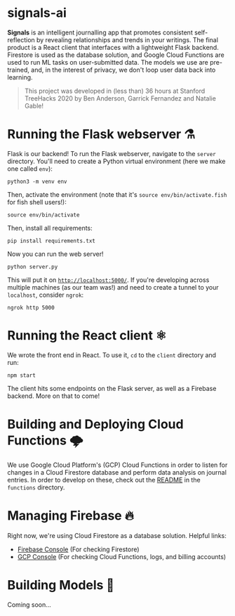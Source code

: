 # signals-ai 
**Signals** is an intelligent journalling app that promotes consistent self-reflection by 
revealing relationships and trends in your writings. The final product is a React client that interfaces with a lightweight Flask backend. Firestore is used as the database solution, and Google Cloud Functions are used to run ML tasks on user-submitted data. The models we use are pre-trained, and, in the interest of privacy, we don't loop user data back into learning.

> This project was developed in (less than) 36 hours at Stanford TreeHacks 2020 by Ben Anderson, Garrick Fernandez and Natalie Gable!

# Running the Flask webserver ⚗️

Flask is our backend! To run the Flask webserver, navigate to the `server` directory. You'll need to create
a Python virtual environment (here we make one called `env`):

```shell
python3 -m venv env
```

Then, activate the environment (note that it's `source env/bin/activate.fish` for 
fish shell users!):

```shell
source env/bin/activate
```

Then, install all requirements:

```shell
pip install requirements.txt
```

Now you can run the web server!

```shell
python server.py
```

This will put it on [`http://localhost:5000/`](http://localhost:5000/). If you're developing across multiple machines (as our team was!) and need to create a tunnel to your `localhost`, consider `ngrok`:

```shell
ngrok http 5000
```

# Running the React client ⚛️

We wrote the front end in React. To use it, `cd` to the `client` directory and
run:

```shell
npm start
```

The client hits some endpoints on the Flask server, as well as a Firebase backend.
More on that to come!

# Building and Deploying Cloud Functions 🌩

We use Google Cloud Platform's (GCP) Cloud Functions in order to listen for changes in a Cloud Firestore database and perform data analysis on journal entries. In order to develop on these, check out the [README](./functions) in the `functions` directory.

# Managing Firebase 🔥

Right now, we're using Cloud Firestore as a database solution. Helpful links:

- [Firebase Console](https://console.firebase.google.com/) (For checking Firestore)
- [GCP Console](https://console.cloud.google.com/) (For checking Cloud Functions, logs, and billing accounts)

# Building Models 🧱

Coming soon...

